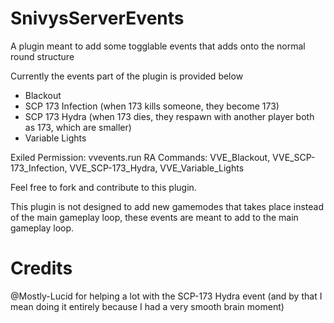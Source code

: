# SnivysServerEvents

A plugin meant to add some togglable events that adds onto the normal round structure

Currently the events part of the plugin is provided below
- Blackout
- SCP 173 Infection (when 173 kills someone, they become 173)
- SCP 173 Hydra (when 173 dies, they respawn with another player both as 173, which are smaller)
- Variable Lights

Exiled Permission: vvevents.run
RA Commands: VVE_Blackout, VVE_SCP-173_Infection, VVE_SCP-173_Hydra, VVE_Variable_Lights

Feel free to fork and contribute to this plugin.

This plugin is not designed to add new gamemodes that takes place instead of the main gameplay loop, these events are meant to add to the main gameplay loop.

# Credits
@Mostly-Lucid for helping a lot with the SCP-173 Hydra event (and by that I mean doing it entirely because I had a very smooth brain moment)
